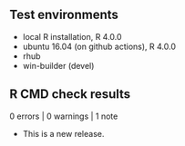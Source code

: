 ## Test environments
* local R installation, R 4.0.0
* ubuntu 16.04 (on github actions), R 4.0.0
* rhub
* win-builder (devel)

## R CMD check results

0 errors | 0 warnings | 1 note

* This is a new release.
